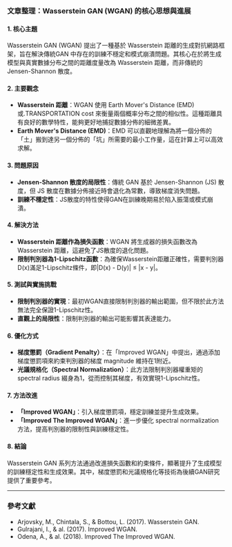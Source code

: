 ### 文章整理：Wasserstein GAN (WGAN) 的核心思想與進展

#### 1. 核心主題  
Wasserstein GAN (WGAN) 提出了一種基於 Wasserstein 距離的生成對抗網路框架，旨在解決傳統GAN 中存在的訓練不穩定和模式崩潰問題。其核心在於將生成模型與真實數據分布之間的距離度量改為 Wasserstein 距離，而非傳統的 Jensen-Shannon 散度。

#### 2. 主要觀念  
- **Wasserstein 距離**：WGAN 使用 Earth Mover's Distance (EMD) 或.TRANSPORTATION cost 來衡量兩個概率分布之間的相似性。這種距離具有良好的數學特性，能夠更好地捕捉數據分佈的細微差異。
- **Earth Mover's Distance (EMD)**：EMD 可以直觀地理解為將一個分佈的「土」搬到達另一個分佈的「坑」所需要的最小工作量，這在計算上可以高效求解。

#### 3. 問題原因  
- **Jensen-Shannon 散度的局限性**：傳統 GAN 基於 Jensen-Shannon (JS) 散度，但 JS 散度在數據分佈接近時會退化為常數，導致梯度消失問題。
- **訓練不穩定性**：JS散度的特性使得GAN在訓練晚期易於陷入振蕩或模式崩潰。

#### 4. 解決方法  
- **Wasserstein 距離作為損失函數**：WGAN 將生成器的損失函數改為 Wasserstein 距離，這避免了JS散度的退化問題。
- **限制判別器為1-Lipschitz函數**：為確保Wasserstein距離正確性，需要判別器D(x)滿足1-Lipschitz條件，即|D(x) - D(y)| ≤ |x - y|。

#### 5. 測試與實施挑戰  
- **限制判別器的實現**：最初WGAN直接限制判別器的輸出範圍，但不限於此方法無法完全保證1-Lipschitz性。
- **直觀上的局限性**：限制判別器的輸出可能影響其表達能力。

#### 6. 優化方式  
- **梯度懲罰（Gradient Penalty）**：在「Improved WGAN」中提出，通過添加梯度懲罰項來約束判別器的梯度 magnitude 維持在1附近。
- **光議規格化（Spectral Normalization）**：此方法限制判別器權重矩的 spectral radius 綴身為1，從而控制其梯度，有效實現1-Lipschitz性。

#### 7. 方法改進  
- **「Improved WGAN」**：引入梯度懲罰項，穩定訓練並提升生成效果。
- **「Improved The Improved WGAN」**：進一步優化 spectral normalization 方法，提高判別器的限制性與訓練穩定性。

#### 8. 結論  
Wasserstein GAN 系列方法通過改進損失函數和約束條件，顯著提升了生成模型的訓練穩定性和生成效果。其中，梯度懲罰和光議規格化等技術為後續GAN研究提供了重要參考。

---

### 參考文獻  
- Arjovsky, M., Chintala, S., & Bottou, L. (2017). Wasserstein GAN.
- Gulrajani, I., & al. (2017). Improved WGAN.
- Odena, A., & al. (2018). Improved The Improved WGAN.